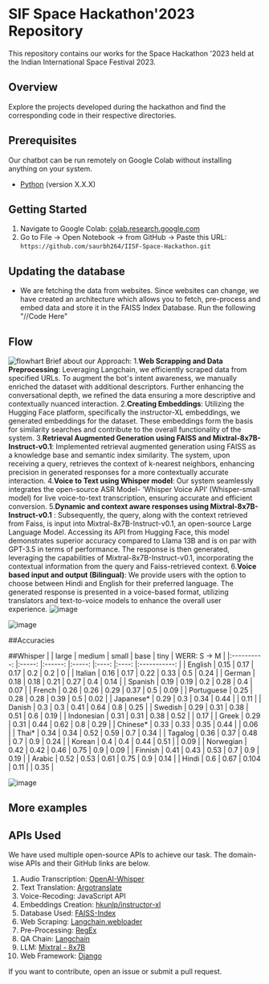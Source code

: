 # SIF Space Hackathon'2023 Repository

This repository contains our works for the Space Hackathon '2023 held at the Indian International Space Festival 2023.

## Overview

Explore the projects developed during the hackathon and find the corresponding code in their respective directories.

## Prerequisites

Our chatbot can be run remotely on Google Colab without installing anything on your system. 
- [Python](https://www.python.org/) (version X.X.X)

## Getting Started

1. Navigate to Google Colab: [colab.research.google.com](https://colab.research.google.com/)
2. Go to File -> Open Notebook -> from GitHub -> Paste this URL: `https://github.com/saurbh264/IISF-Space-Hackathon.git`

## Updating the database

- We are fetching the data from websites. Since websites can change, we have created an architecture which allows you to fetch, pre-process and embed data and store it in the FAISS Index Database. Run the following "//Code Here"

## Flow 
![flowhart](https://github.com/that-coding-kid/Saarthi/assets/120119962/e39cff30-e044-4313-9c64-961f49072c5d)
Brief about our Approach:
1.**Web Scrapping and Data Preprocessing**: Leveraging Langchain, we efficiently scraped data from specified URLs. To augment the bot's intent awareness, we manually enriched the dataset with additional descriptors. Further enhancing the conversational depth, we refined the data ensuring a more descriptive and contextually nuanced interaction.
2.**Creating Embeddings**: Utilizing the Hugging Face platform, specifically the instructor-XL embeddings, we generated embeddings for the dataset. These embeddings form the basis for similarity searches and contribute to the overall functionality of the system.
3.**Retrieval Augmented Generation using FAISS and Mixtral-8x7B-Instruct-v0.1**: Implemented retrieval augmented generation using FAISS as a knowledge base and semantic index similarity. The system, upon receiving a query, retrieves the context of k-nearest neighbors, enhancing precision in generated responses for a more contextually accurate interaction.
4.**Voice to Text using Whisper model**: Our system seamlessly integrates the open-source ASR Model- ‘Whisper Voice API’ (Whisper-small model) for live voice-to-text transcription, ensuring accurate and efficient conversion.
5.**Dynamic and context aware responses using Mixtral-8x7B-Instruct-v0.1** : Subsequently, the query, along with the context retrieved from Faiss, is input into Mixtral-8x7B-Instruct-v0.1, an open-source Large Language Model. Accessing its API from Hugging Face, this model demonstrates superior accuracy compared to Llama 13B and is on par with GPT-3.5 in terms of performance. The response is then generated, leveraging the capabilities of Mixtral-8x7B-Instruct-v0.1, incorporating the contextual information from the query and Faiss-retrieved context.
6.**Voice based input and output (Bilingual)**: We provide users with the option to choose between Hindi and English for their preferred language. The generated response is presented in a voice-based format, utilizing translators and text-to-voice models to enhance the overall user experience.
![image](https://github.com/that-coding-kid/Saarthi/assets/120119962/e178b197-6982-4682-b0e5-33033fc856ec)

![image](https://github.com/that-coding-kid/Saarthi/assets/120119962/18142dc9-7688-4726-bfe8-f4824d6749df)

##Accuracies

##Whisper
|            	| large 	| medium 	| small 	| base 	| tiny 	| WERR: S → M 	|
|:----------:	|:-----:	|:------:	|:-----:	|:----:	|:----:	|:-----------:	|
| English    	| 0.15  	| 0.17   	| 0.17  	| 0.2  	| 0.2  	| 0           	|
| Italian    	| 0.16  	| 0.17   	| 0.22  	| 0.33 	| 0.5  	| 0.24        	|
| German     	| 0.18  	| 0.18   	| 0.21  	| 0.27 	| 0.4  	| 0.14        	|
| Spanish    	| 0.19  	| 0.19   	| 0.2   	| 0.28 	| 0.4  	| 0.07        	|
| French     	| 0.26  	| 0.26   	| 0.29  	| 0.37 	| 0.5  	| 0.09        	|
| Portuguese 	| 0.25  	| 0.28   	| 0.28  	| 0.39 	| 0.5  	| 0.02        	|
| Japanese*  	| 0.29  	| 0.3    	| 0.34  	| 0.44 	|      	| 0.11        	|
| Danish     	| 0.3   	| 0.3    	| 0.41  	| 0.64 	| 0.8  	| 0.25        	|
| Swedish    	| 0.29  	| 0.31   	| 0.38  	| 0.51 	| 0.6  	| 0.19        	|
| Indonesian 	| 0.31  	| 0.31   	| 0.38  	| 0.52 	|      	| 0.17        	|
| Greek      	| 0.29  	| 0.31   	| 0.44  	| 0.62 	| 0.8  	| 0.29        	|
| Chinese*   	| 0.33  	| 0.33   	| 0.35  	| 0.44 	|      	| 0.06        	|
| Thai*      	| 0.34  	| 0.34   	| 0.52  	| 0.59 	| 0.7  	| 0.34        	|
| Tagalog    	| 0.36  	| 0.37   	| 0.48  	| 0.7  	| 0.9  	| 0.24        	|
| Korean     	| 0.4   	| 0.4    	| 0.44  	| 0.51 	|      	| 0.09        	|
| Norwegian  	| 0.42  	| 0.42   	| 0.46  	| 0.75 	| 0.9  	| 0.09        	|
| Finnish    	| 0.41  	| 0.43   	| 0.53  	| 0.7  	| 0.9  	| 0.19        	|
| Arabic     	| 0.52  	| 0.53   	| 0.61  	| 0.75 	| 0.9  	| 0.14        	|
| Hindi      	| 0.6   	| 0.67   	| 0.104 	| 0.11 	|      	| 0.35        	|

![image](https://github.com/saurbh264/IISF-Space-Hackathon/assets/126571954/795d14f5-df69-4e4b-9c65-2365b25d8cf6)

## More examples

## APIs Used

We have used multiple open-source APIs to achieve our task. The domain-wise APIs and their GitHub links are below.

1. Audio Transcription: [OpenAI-Whisper](https://openai.com/research/whisper)
2. Text Translation: [Argotranslate](https://github.com/argosopentech/argos-translate)
3. Voice-Recoding: JavaScript API
4. Embeddings Creation: [hkunlp/instructor-xl](https://huggingface.co/hkunlp/instructor-xl)
5. Database Used: [FAISS-Index](https://github.com/facebookresearch/faiss)
6. Web Scraping: [Langchain.webloader](https://js.langchain.com/docs/integrations/document_loaders/web_loaders/)
7. Pre-Processing: [RegEx](https://github.com/python/cpython/tree/3.12/Lib/re/)
8. QA Chain: [Langchain](https://www.langchain.com/)
9. LLM: [Mixtral - 8x7B](https://www.langchain.com/)
10. Web Framework: [Django](https://github.com/django/django)


If you want to contribute, open an issue or submit a pull request.
